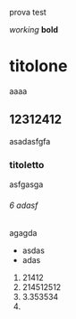 prova test

_working_
**bold**

# titolone

aaaa

## 12312412

asadasfgfa

### titoletto

asfgasga

###### 6 adasf

agagda

- asdas
- adas

1. 21412
2. 214512512
3. 3.353534
4. 
